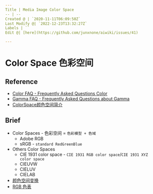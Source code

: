 ```yaml
---
Title | Media Image Color Space
-- | --
Created @ | `2020-11-11T06:09:50Z`
Last Modify @| `2022-12-23T13:32:27Z`
Labels | ``
Edit @| [here](https://github.com/junxnone/aiwiki/issues/41)

---
```

# Color Space 色彩空间

## Reference
- [Color FAQ - Frequently Asked Questions Color](http://poynton.ca/notes/colour_and_gamma/ColorFAQ.html)
- [Gamma FAQ - Frequently Asked Questions about Gamma](http://poynton.ca/notes/colour_and_gamma/GammaFAQ.html)
- [ColorSpace颜色空间简介](https://blog.csdn.net/zb1165048017/article/details/109003125)


## Brief
- Color Spaces - 色彩空间  = `色彩模型 + 色域`
  - Adobe RGB
  - sRGB - `standard RedGreenBlue`
- Others Color Spaces
  - CIE 1931 color space - `CIE 1931 RGB color space`/`CIE 1931 XYZ color space`
  - CIEUVW
  - CIELUV
  - CIELAB
- [颜色空间变换](/Image_Color_Spaces_Transforms)
- [RGB 色表](/RGB_色表)



